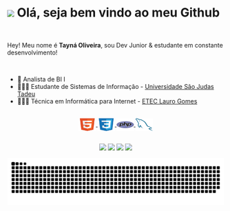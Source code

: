 # <img src="https://user-images.githubusercontent.com/67444028/142769377-f02346ad-3e36-43f2-b530-5aaa499331c0.gif" width="35">&nbsp;<b>Olá, seja bem vindo ao meu Github</b>
<br>

<p>Hey! Meu nome é <b>Tayná Oliveira</b>, sou Dev Junior & estudante em constante desenvolvimento!</p>

<br>

- 🔭 Analista de BI I
- 👩🏽‍🎓 Estudante de Sistemas de Informação - <a href="https://www.usjt.br/">Universidade São Judas Tadeu</a>
- 👩🏽‍🎓 Técnica em Informática para Internet - <a href="http://www.etelg.com.br/">ETEC Lauro Gomes</a>
 
 <div align="center">
  <a href="https://github.com/olstayna">
</div>
 
  <div align="center" style="display: inline_block"><br>
  <img align="center" alt="HTML" height="30" width="40" src="https://raw.githubusercontent.com/devicons/devicon/master/icons/html5/html5-original.svg">
  <img align="center" alt="CSS" height="30" width="40" src="https://raw.githubusercontent.com/devicons/devicon/master/icons/css3/css3-original.svg">
  <img align="center" alt="PHP" height="30" width="40" src="https://raw.githubusercontent.com/devicons/devicon/master/icons/php/php-original.svg">
  <img align="center" alt="MySQL" height="30" width="40" src="https://raw.githubusercontent.com/devicons/devicon/master/icons/mysql/mysql-original.svg">


</div>
  
 ##
 
<p align="center">
<a href="https://www.linkedin.com/in/olstayna/"><img src="https://img.shields.io/badge/-LINKEDIN-252526?style=for-the-badge&logo=linkedin"></a>
<a href="mailto:tayna.oliveira.santana@gmail.com"><img src="https://img.shields.io/badge/-GMAIL-252526?style=for-the-badge&logo=gmail"></a>
<a href="https://discord.com/users/9734"><img src="https://img.shields.io/badge/-DISCORD-252526?style=for-the-badge&logo=discord"></a>
<a href="https://www.instagram.com/doctypes/"><img src="https://img.shields.io/badge/-INSTAGRAM-252526?style=for-the-badge&logo=instagram"></a>
</p>
 
  ![Snake animation](https://github.com/olstayna/olstayna/blob/output/github-contribution-grid-snake.svg)
 
</div>
